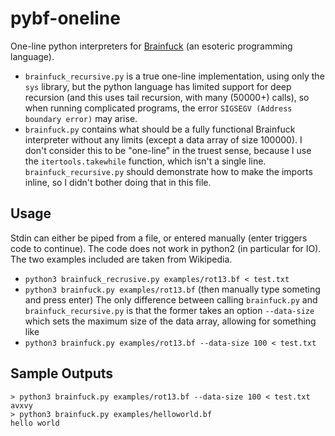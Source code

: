 # pybf-oneline
One-line python interpreters for [Brainfuck](https://en.wikipedia.org/wiki/Brainfuck) (an esoteric programming language).
* `brainfuck_recursive.py` is a true one-line implementation, using only the `sys` library, but the python language has limited 
support for deep recursion (and this uses tail recursion, with many (50000+) calls), so when running complicated programs,
the error `SIGSEGV (Address boundary error)` may arise.
* `brainfuck.py` contains what should be a fully functional Brainfuck interpreter without any limits (except a data array of size 100000).
I don't consider this to be "one-line" in the truest sense, because I use the `itertools.takewhile` function, which isn't a single line.
`brainfuck_recursive.py` should demonstrate how to make the imports inline, so I didn't bother doing that in this file.

## Usage
Stdin can either be piped from a file, or entered manually (enter triggers code to continue). The code does not work in python2 (in particular for IO). The two examples included are taken from Wikipedia.
* `python3 brainfuck_recrusive.py examples/rot13.bf < test.txt`
* `python3 brainfuck.py examples/rot13.bf` (then manually type someting and press enter)
The only difference between calling `brainfuck.py` and `brainfuck_recursive.py` is 
that the former takes an option `--data-size` which sets the maximum size of the data array,
allowing for something like 
* `python3 brainfuck.py examples/rot13.bf --data-size 100 < test.txt`

## Sample Outputs
```
> python3 brainfuck.py examples/rot13.bf --data-size 100 < test.txt                                                
avxvy
> python3 brainfuck.py examples/helloworld.bf                                                                     
hello world
```

